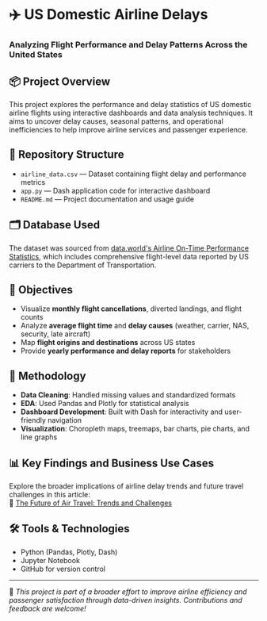 # ✈️ US Domestic Airline Delays  
### Analyzing Flight Performance and Delay Patterns Across the United States  

## 📦 Project Overview
This project explores the performance and delay statistics of US domestic airline flights using interactive dashboards and data analysis techniques. It aims to uncover delay causes, seasonal patterns, and operational inefficiencies to help improve airline services and passenger experience.

## 📁 Repository Structure
- `airline_data.csv` — Dataset containing flight delay and performance metrics  
- `app.py` — Dash application code for interactive dashboard  
- `README.md` — Project documentation and usage guide  

## 🗂️ Database Used
The dataset was sourced from [data.world's Airline On-Time Performance Statistics](https://data.world/dot/airline-on-time-performance-statistics), which includes comprehensive flight-level data reported by US carriers to the Department of Transportation.

## 🎯 Objectives
- Visualize **monthly flight cancellations**, diverted landings, and flight counts  
- Analyze **average flight time** and **delay causes** (weather, carrier, NAS, security, late aircraft)  
- Map **flight origins and destinations** across US states  
- Provide **yearly performance and delay reports** for stakeholders  

## 🧪 Methodology
- **Data Cleaning**: Handled missing values and standardized formats  
- **EDA**: Used Pandas and Plotly for statistical analysis  
- **Dashboard Development**: Built with Dash for interactivity and user-friendly navigation  
- **Visualization**: Choropleth maps, treemaps, bar charts, pie charts, and line graphs  

## 📊 Key Findings and Business Use Cases
Explore the broader implications of airline delay trends and future travel challenges in this article:  
📖 [The Future of Air Travel: Trends and Challenges](https://medium.com/@kagneraveenarajendra/the-future-of-air-travel-trends-and-challenges-b6848bc88af9)

## 🛠️ Tools & Technologies
- Python (Pandas, Plotly, Dash)  
- Jupyter Notebook  
- GitHub for version control  
---

📌 _This project is part of a broader effort to improve airline efficiency and passenger satisfaction through data-driven insights. Contributions and feedback are welcome!_

